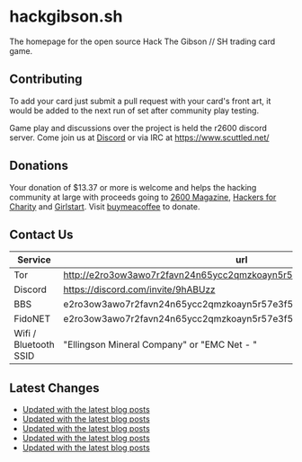 # hackgibson.sh
The homepage for the open source Hack The Gibson // SH trading card game.


## Contributing

To add your card just submit a pull request with your card's front art, it would be added to the next run of set after community play testing.

Game play and discussions over the project is held the r2600 discord server. Come join us at [Discord](https://discord.com/invite/9hABUzz) or via IRC at https://www.scuttled.net/


## Donations

Your donation of $13.37 or more is welcome and helps the hacking community at large with proceeds going to [2600 Magazine](https://2600.com/), [Hackers for Charity](https://hackersforcharity.org) and [Girlstart](https://girlstart.org).  Visit [buymeacoffee](https://www.buymeacoffee.com/hackgibson.sh) to donate.


## Contact Us

Service | url
-|-
Tor | http://e2ro3ow3awo7r2favn24n65ycc2qmzkoayn5r57e3f56nvjwdcgg32ad.onion
Discord | https://discord.com/invite/9hABUzz
BBS | e2ro3ow3awo7r2favn24n65ycc2qmzkoayn5r57e3f56nvjwdcgg32ad.onion:23
FidoNET | e2ro3ow3awo7r2favn24n65ycc2qmzkoayn5r57e3f56nvjwdcgg32ad.onion:24554
Wifi / Bluetooth SSID | "Ellingson Mineral Company" or "EMC Net - <fidonet address>"

## Latest Changes
<!-- BLOG-POST-LIST:START -->
- [Updated with the latest blog posts](https://github.com/DFW2600/hackgibson.sh/commit/4c3af80f3cc7fa6bc532be619934299bade1420a)
- [Updated with the latest blog posts](https://github.com/DFW2600/hackgibson.sh/commit/0a2d3aa21ebfad0c472489714b80c7fd2ffee9d0)
- [Updated with the latest blog posts](https://github.com/DFW2600/hackgibson.sh/commit/a5fffa0d8cef9ba502cf53f44a8ae56c60384fd9)
- [Updated with the latest blog posts](https://github.com/DFW2600/hackgibson.sh/commit/20b92e29c2d6f9a5da735b6c69481ebf3cac772f)
- [Updated with the latest blog posts](https://github.com/DFW2600/hackgibson.sh/commit/6cbefdaf4755cd893841bbc0662e082928dc3ceb)
<!-- BLOG-POST-LIST:END -->
